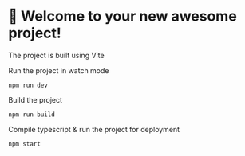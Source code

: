 # 🚀 Welcome to your new awesome project!

The project is built using Vite

Run the project in watch mode

```
npm run dev
```

Build the project

```
npm run build
```

Compile typescript & run the project for deployment

```
npm start
```
